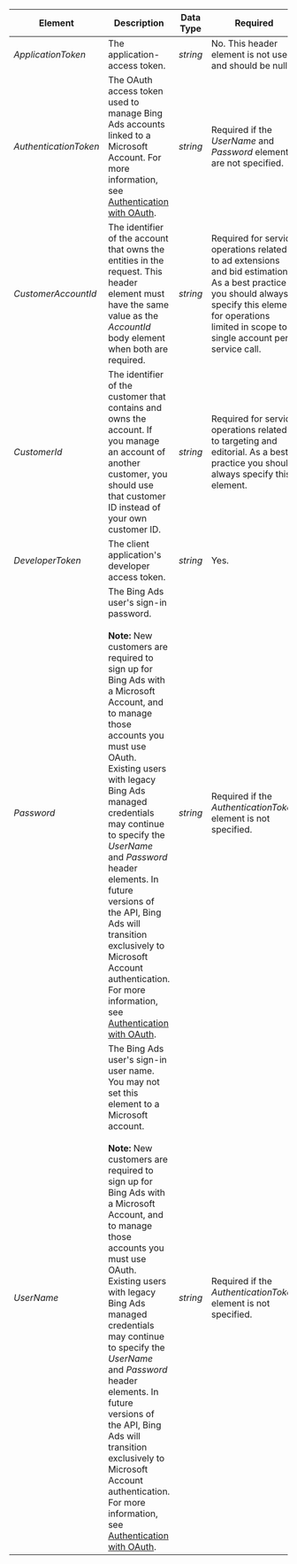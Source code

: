 |Element|Description|Data Type|Required|
|-----------|---------------|-------------|------------|
|*ApplicationToken*|The application-access token.|*string*|No. This header element is not used and should be null.|
|*AuthenticationToken*|The OAuth access token used to manage Bing Ads accounts linked to a Microsoft Account. For more information, see [Authentication with OAuth](../../concepts/authentication-with-oauth.md).|*string*|Required if the *UserName* and *Password* elements are not specified.|
|*CustomerAccountId*|The identifier of the account that owns the entities in the request. This header element must have the same value as the *AccountId* body element when both are required.|*string*|Required for service operations related to ad extensions and bid estimations. As a best practice you should always specify this element for operations limited in scope to a single account per service call.|
|*CustomerId*|The identifier of the customer that contains and owns the account. If you manage an account of another customer, you should use that customer ID instead of your own customer ID.|*string*|Required for service operations related to targeting and editorial. As a best practice you should always specify this element.|
|*DeveloperToken*|The client application's developer access token.|*string*|Yes.|
|*Password*|The Bing Ads user's sign-in password.<br/><br/>**Note:** New customers are required to sign up for Bing Ads with a Microsoft Account, and to manage those accounts you must use OAuth. Existing users with legacy Bing Ads managed credentials may continue to specify the  *UserName* and *Password* header elements. In future versions of the API, Bing Ads will transition exclusively to Microsoft Account authentication. For more information, see [Authentication with OAuth](../../concepts/authentication-with-oauth.md).|*string*|Required if the *AuthenticationToken* element is not specified.|
|*UserName*|The Bing Ads user's sign-in user name. You may not set this element to a Microsoft account.<br/><br/>**Note:** New customers are required to sign up for Bing Ads with a Microsoft Account, and to manage those accounts you must use OAuth. Existing users with legacy Bing Ads managed credentials may continue to specify the  *UserName* and *Password* header elements. In future versions of the API, Bing Ads will transition exclusively to Microsoft Account authentication. For more information, see [Authentication with OAuth](../../concepts/authentication-with-oauth.md).|*string*|Required if the *AuthenticationToken* element is not specified.|
